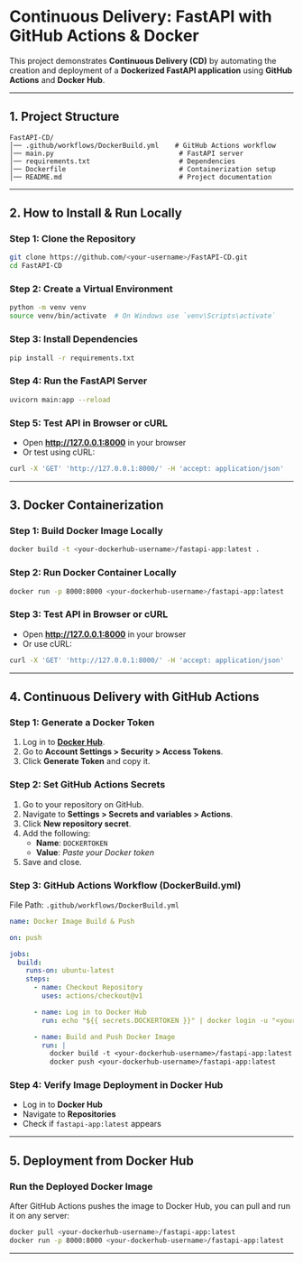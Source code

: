 # Continuous Delivery: FastAPI with GitHub Actions & Docker

This project demonstrates **Continuous Delivery (CD)** by automating the creation and deployment of a **Dockerized FastAPI application** using **GitHub Actions** and **Docker Hub**.

---
## **1. Project Structure**
```
FastAPI-CD/
│── .github/workflows/DockerBuild.yml    # GitHub Actions workflow
│── main.py                               # FastAPI server
│── requirements.txt                      # Dependencies
│── Dockerfile                            # Containerization setup
│── README.md                             # Project documentation
```

---
## **2. How to Install & Run Locally**
### **Step 1: Clone the Repository**
```sh
git clone https://github.com/<your-username>/FastAPI-CD.git
cd FastAPI-CD
```

### **Step 2: Create a Virtual Environment**
```sh
python -m venv venv
source venv/bin/activate  # On Windows use `venv\Scripts\activate`
```

### **Step 3: Install Dependencies**
```sh
pip install -r requirements.txt
```

### **Step 4: Run the FastAPI Server**
```sh
uvicorn main:app --reload
```

### **Step 5: Test API in Browser or cURL**
- Open **http://127.0.0.1:8000** in your browser
- Or test using cURL:
```sh
curl -X 'GET' 'http://127.0.0.1:8000/' -H 'accept: application/json'
```

---
## **3. Docker Containerization**
### **Step 1: Build Docker Image Locally**
```sh
docker build -t <your-dockerhub-username>/fastapi-app:latest .
```

### **Step 2: Run Docker Container Locally**
```sh
docker run -p 8000:8000 <your-dockerhub-username>/fastapi-app:latest
```

### **Step 3: Test API in Browser or cURL**
- Open **http://127.0.0.1:8000** in your browser
- Or use cURL:
```sh
curl -X 'GET' 'http://127.0.0.1:8000/' -H 'accept: application/json'
```

---
## **4. Continuous Delivery with GitHub Actions**

### **Step 1: Generate a Docker Token**
1. Log in to **[Docker Hub](https://hub.docker.com/)**.
2. Go to **Account Settings > Security > Access Tokens**.
3. Click **Generate Token** and copy it.

### **Step 2: Set GitHub Actions Secrets**
1. Go to your repository on GitHub.
2. Navigate to **Settings > Secrets and variables > Actions**.
3. Click **New repository secret**.
4. Add the following:
   - **Name**: `DOCKERTOKEN`
   - **Value**: *Paste your Docker token*
5. Save and close.

### **Step 3: GitHub Actions Workflow (DockerBuild.yml)**
File Path: `.github/workflows/DockerBuild.yml`

```yaml
name: Docker Image Build & Push

on: push

jobs:
  build:
    runs-on: ubuntu-latest
    steps:
      - name: Checkout Repository
        uses: actions/checkout@v1

      - name: Log in to Docker Hub
        run: echo "${{ secrets.DOCKERTOKEN }}" | docker login -u "<your-dockerhub-username>" --password-stdin

      - name: Build and Push Docker Image
        run: |
          docker build -t <your-dockerhub-username>/fastapi-app:latest .
          docker push <your-dockerhub-username>/fastapi-app:latest
```

### **Step 4: Verify Image Deployment in Docker Hub**
- Log in to **Docker Hub**
- Navigate to **Repositories**
- Check if `fastapi-app:latest` appears

---
## **5. Deployment from Docker Hub**
### **Run the Deployed Docker Image**
After GitHub Actions pushes the image to Docker Hub, you can pull and run it on any server:
```sh
docker pull <your-dockerhub-username>/fastapi-app:latest
docker run -p 8000:8000 <your-dockerhub-username>/fastapi-app:latest
```

---


